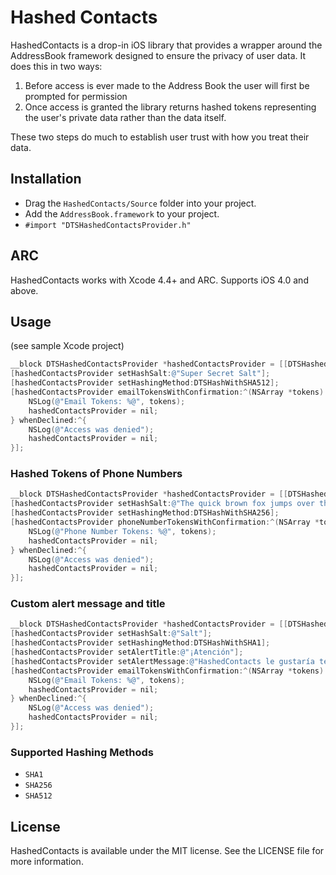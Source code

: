 # Hashed Contacts

HashedContacts is a drop-in iOS library that provides a wrapper around the AddressBook framework designed to ensure the privacy of user data.  It does this in two ways:

1. Before access is ever made to the Address Book the user will first be prompted for permission
1. Once access is granted the library returns hashed tokens representing the user's private data rather than the data itself.

These two steps do much to establish user trust with how you treat their data.

## Installation

- Drag the `HashedContacts/Source` folder into your project.
- Add the `AddressBook.framework` to your project.
- `#import "DTSHashedContactsProvider.h"`

## ARC

HashedContacts works with Xcode 4.4+ and ARC. Supports iOS 4.0 and above.

## Usage
(see sample Xcode project)

``` objective-c
__block DTSHashedContactsProvider *hashedContactsProvider = [[DTSHashedContactsProvider alloc] init];
[hashedContactsProvider setHashSalt:@"Super Secret Salt"];
[hashedContactsProvider setHashingMethod:DTSHashWithSHA512];
[hashedContactsProvider emailTokensWithConfirmation:^(NSArray *tokens) {
    NSLog(@"Email Tokens: %@", tokens);
    hashedContactsProvider = nil;
} whenDeclined:^{
    NSLog(@"Access was denied");
    hashedContactsProvider = nil;
}];
```

### Hashed Tokens of Phone Numbers
``` objective-c
__block DTSHashedContactsProvider *hashedContactsProvider = [[DTSHashedContactsProvider alloc] init];
[hashedContactsProvider setHashSalt:@"The quick brown fox jumps over the lazy dog."];
[hashedContactsProvider setHashingMethod:DTSHashWithSHA256];
[hashedContactsProvider phoneNumberTokensWithConfirmation:^(NSArray *tokens) {
    NSLog(@"Phone Number Tokens: %@", tokens);
    hashedContactsProvider = nil;
} whenDeclined:^{
    NSLog(@"Access was denied");
    hashedContactsProvider = nil;
}];
```

### Custom alert message and title
``` objective-c
__block DTSHashedContactsProvider *hashedContactsProvider = [[DTSHashedContactsProvider alloc] init];
[hashedContactsProvider setHashSalt:@"Salt"];
[hashedContactsProvider setHashingMethod:DTSHashWithSHA1];
[hashedContactsProvider setAlertTitle:@"¡Atención"];
[hashedContactsProvider setAlertMessage:@"HashedContacts le gustaría tener acceso a su información de contacto."];
[hashedContactsProvider emailTokensWithConfirmation:^(NSArray *tokens) {
    NSLog(@"Email Tokens: %@", tokens);
    hashedContactsProvider = nil;
} whenDeclined:^{
    NSLog(@"Access was denied");
    hashedContactsProvider = nil;
}];
```

### Supported Hashing Methods
- `SHA1`
- `SHA256`
- `SHA512`


## License

HashedContacts is available under the MIT license. See the LICENSE file for more information.